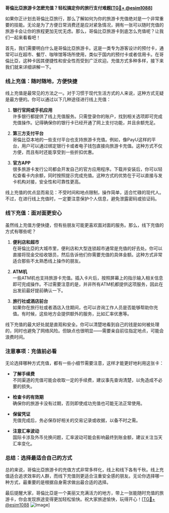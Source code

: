 **哥倫比亞旅游卡怎麽充值？轻松搞定你的旅行支付难题[[TG💪+ @esim1088](https://t.me/s/esim1088)]**

如果你正计划去哥倫比亞旅行，那么了解如何为你的旅游卡充值绝对是一个非常重要的技能。无论是为了方便日常消费还是应对紧急情况，拥有一张可以随时充值的旅游卡会让你的旅程更加无忧无虑。那么，哥倫比亞旅游卡到底怎么充值呢？让我们一起来看看吧！

首先，我们需要明白什么是哥倫比亞旅游卡。这是一类专为游客设计的预付卡，通常可以在超市、餐厅、咖啡馆等场所使用，类似于国内的预付卡或者信用卡。在哥倫比亞，这种卡因其便捷性和安全性而受到广泛欢迎。充值方式多种多样，接下来我们就来详细讲解一下。

### **线上充值：随时随地，方便快捷**

线上充值是最常见的方法之一。对于习惯于现代生活方式的人来说，这种方式无疑是最方便的。你可以通过以下几种途径进行线上充值：

1. **银行官网或手机应用**  
   许多银行都提供了线上充值服务。只需登录你的账户，找到相关选项即可完成充值操作。记得确保你的银行卡已经开通了网上支付功能，并且余额充足。

2. **第三方支付平台**  
   哥倫比亞本地的一些支付平台也支持旅游卡充值。例如，像PayU这样的平台，用户可以通过绑定银行卡或者电子钱包直接向旅游卡充值。这种方式不仅方便，而且有时还能享受到一些折扣优惠。

3. **官方APP**  
   很多旅游卡发行公司都会开发自己的官方应用程序。下载并安装后，你可以轻松查看卡内余额，同时按照提示完成充值。这种方式的优势在于可以直接与发卡机构对接，安全性和可靠性更高。

线上充值的优点显而易见：不受时间和地点限制，操作简单，适合忙碌的现代人。不过，在进行线上充值时，一定要注意保护个人信息，避免泄露密码或验证码。

### **线下充值：面对面更安心**

虽然线上充值方便快捷，但有些朋友可能更喜欢面对面的服务。那么，线下充值的方式有哪些呢？

1. **便利店和超市**  
   在哥倫比亞的大城市里，便利店和大型连锁超市通常是充值的好去处。你可以直接将现金交给收银员，然后告诉他们你需要充值的具体金额。这种方式非常适合那些不太熟悉线上操作的朋友。

2. **ATM机**  
   一些ATM机也支持旅游卡充值。插入卡片后，按照屏幕上的指示输入相关信息即可完成操作。不过需要注意的是，并非所有ATM机都提供这项服务，因此在出发前最好提前确认一下。

3. **旅行社或酒店前台**  
   如果你在旅行社或者酒店入住期间，也可以咨询工作人员是否能够帮助你充值。有时候，这些地方会提供额外的服务，比如汇率优惠等。

线下充值的最大好处就是直观和安全。你可以清楚地看到自己的钱是如何被处理的，同时也避免了网络风险。但缺点也很明显——需要亲自前往指定地点，可能会浪费时间。

### **注意事项：充值前必看**

无论选择哪种方式充值，都有一些小细节需要注意，这样才能更好地利用这张卡：

- **了解手续费**  
  不同渠道的充值可能会收取一定的手续费，建议事先查询清楚，以免造成不必要的损失。

- **检查卡的有效期**  
  确保你的旅游卡没有过期，否则即使成功充值也可能无法正常使用。

- **保留凭证**  
  充值完成后，务必保存好相关的交易记录或收据，以备不时之需。

- **注意汇率波动**  
  国际卡涉及外币兑换问题，汇率波动可能会影响最终到账金额，建议关注当天汇率变化。

### **总结：选择最适合自己的方式**

总的来说，哥倫比亞旅游卡的充值方式非常多样化，线上和线下各有千秋。线上充值适合追求效率的人群，而线下充值则更适合注重安全感的朋友。无论你选择哪一种方式，最重要的是根据自身需求做出最合适的选择。

最后提醒大家，哥倫比亞是一个美丽又充满活力的地方，带上一张能随时充值的旅游卡，你会发现旅途变得更加轻松愉快。祝大家旅途愉快，玩得开心！[[TG💪+ @esim1088](https://t.me/s/esim1088) ![Image](https://i.postimg.cc/4NQfJmqS/Snipaste-2025-05-13-00-14-12.png)]